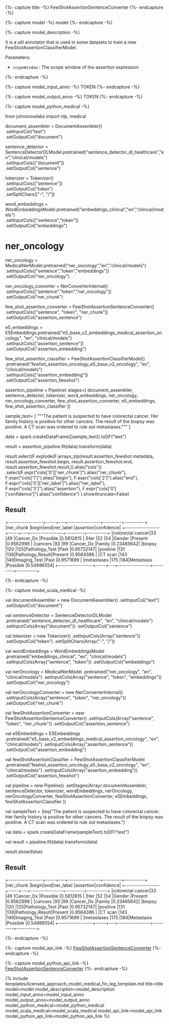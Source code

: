{%- capture title -%}
FewShotAssertionSentenceConverter
{%- endcapture -%}

{%- capture model -%}
model
{%- endcapture -%}

{%- capture model_description -%}

It is a util annotator that is used in some datasets to train a new FewShotAssertionClassifierModel.

Parameters:

- `scopeWindow` :  The scope window of the assertion expression



{%- endcapture -%}

{%- capture model_input_anno -%}
TOKEN
{%- endcapture -%}

{%- capture model_output_anno -%}
TOKEN
{%- endcapture -%}

{%- capture model_python_medical -%}

from johnsnowlabs import nlp, medical

document_assembler = DocumentAssembler()\
    .setInputCol("text")\
    .setOutputCol("document")

sentence_detector = SentenceDetectorDLModel.pretrained("sentence_detector_dl_healthcare","en","clinical/models")\
    .setInputCols(["document"])\
    .setOutputCol("sentence")

tokenizer = Tokenizer()\
    .setInputCols(["sentence"])\
    .setOutputCol("token")\
    .setSplitChars(["-", "\/"])

word_embeddings = WordEmbeddingsModel.pretrained("embeddings_clinical","en","clinical/models")\
    .setInputCols(["sentence","token"])\
    .setOutputCol("embeddings")

# ner_oncology
ner_oncology = MedicalNerModel.pretrained("ner_oncology","en","clinical/models")\
    .setInputCols(["sentence","token","embeddings"])\
    .setOutputCol("ner_oncology")

ner_oncology_converter = NerConverterInternal()\
    .setInputCols(["sentence","token","ner_oncology"])\
    .setOutputCol("ner_chunk")

few_shot_assertion_converter = FewShotAssertionSentenceConverter()\
    .setInputCols(["sentence", "token", "ner_chunk"])\
    .setOutputCol("assertion_sentence")

e5_embeddings = E5Embeddings.pretrained("e5_base_v2_embeddings_medical_assertion_oncology", "en", "clinical/models")\
    .setInputCols(["assertion_sentence"])\
    .setOutputCol("assertion_embedding")

few_shot_assertion_classifier = FewShotAssertionClassifierModel()\
    .pretrained("fewhot_assertion_oncology_e5_base_v2_oncology", "en", "clinical/models")\
    .setInputCols(["assertion_embedding"])\
    .setOutputCol("assertion_fewshot")

assertion_pipeline = Pipeline(
    stages=[
        document_assembler,
        sentence_detector,
        tokenizer,
        word_embeddings,
        ner_oncology,
        ner_oncology_converter,
        few_shot_assertion_converter,
        e5_embeddings,
        few_shot_assertion_classifier
    ])

sample_text= [
"""The patient is suspected to have colorectal cancer. Her family history is positive for other cancers.
The result of the biopsy was positive. A CT scan was ordered to rule out metastases."""
]

data = spark.createDataFrame([sample_text]).toDF("text")

result = assertion_pipeline.fit(data).transform(data)

result.select(F.explode(F.arrays_zip(result.assertion_fewshot.metadata,
                        result.assertion_fewshot.begin,
                        result.assertion_fewshot.end,
                        result.assertion_fewshot.result,)).alias("cols")) \
                        .select(F.expr("cols['0']['ner_chunk']").alias("ner_chunk"),
                        F.expr("cols['1']").alias("begin"),
                        F.expr("cols['2']").alias("end"),
                        F.expr("cols['0']['ner_label']").alias("ner_label"),
                        F.expr("cols['3']").alias("assertion"),
                        F.expr("cols['0']['confidence']").alias("confidence") ).show(truncate=False)



## Result

+-----------------+-----+---+----------------+---------+----------+
|ner_chunk        |begin|end|ner_label       |assertion|confidence|
+-----------------+-----+---+----------------+---------+----------+
|colorectal cancer|33   |49 |Cancer_Dx       |Possible |0.5812815 |
|Her              |52   |54 |Gender          |Present  |0.9562998 |
|cancers          |93   |99 |Cancer_Dx       |Family   |0.23465642|
|biopsy           |120  |125|Pathology_Test  |Past     |0.95732147|
|positive         |131  |138|Pathology_Result|Present  |0.9564386 |
|CT scan          |143  |149|Imaging_Test    |Past     |0.9571699 |
|metastases       |175  |184|Metastasis      |Possible |0.54986554|
+-----------------+-----+---+----------------+---------+----------+



{%- endcapture -%}

{%- capture model_scala_medical -%}

val documentAssembler = new DocumentAssembler()
    .setInputCol("text")
    .setOutputCol("document")

val sentenceDetector = SentenceDetectorDLModel
    .pretrained("sentence_detector_dl_healthcare", "en", "clinical/models")
    .setInputCols(Array("document"))
    .setOutputCol("sentence")

val tokenizer = new Tokenizer()
    .setInputCols(Array("sentence"))
    .setOutputCol("token")
    .setSplitChars(Array("-", "/"))

val wordEmbeddings = WordEmbeddingsModel
    .pretrained("embeddings_clinical", "en", "clinical/models")
    .setInputCols(Array("sentence", "token"))
    .setOutputCol("embeddings")

val nerOncology = MedicalNerModel
    .pretrained("ner_oncology", "en", "clinical/models")
    .setInputCols(Array("sentence", "token", "embeddings"))
    .setOutputCol("ner_oncology")

val nerOncologyConverter = new NerConverterInternal()
    .setInputCols(Array("sentence", "token", "ner_oncology"))
    .setOutputCol("ner_chunk")

val fewShotAssertionConverter = new FewShotAssertionSentenceConverter()
    .setInputCols(Array("sentence", "token", "ner_chunk"))
    .setOutputCol("assertion_sentence")

val e5Embeddings = E5Embeddings
    .pretrained("e5_base_v2_embeddings_medical_assertion_oncology", "en", "clinical/models")
    .setInputCols(Array("assertion_sentence"))
    .setOutputCol("assertion_embedding")

val fewShotAssertionClassifier = FewShotAssertionClassifierModel
    .pretrained("fewhot_assertion_oncology_e5_base_v2_oncology", "en", "clinical/models")
    .setInputCols(Array("assertion_embedding"))
    .setOutputCol("assertion_fewshot")

val pipeline = new Pipeline()
    .setStages(Array(
        documentAssembler,
        sentenceDetector,
        tokenizer,
        wordEmbeddings,
        nerOncology,
        nerOncologyConverter,
        fewShotAssertionConverter,
        e5Embeddings,
        fewShotAssertionClassifier
    ))

val sampleText = Seq("The patient is suspected to have colorectal cancer. Her family history is positive for other cancers. 
The result of the biopsy was positive. A CT scan was ordered to rule out metastases.")

val data = spark.createDataFrame(sampleText).toDF("text")

val result = pipeline.fit(data).transform(data)

result.show(false)

## Result

+-----------------+-----+---+----------------+---------+----------+
|ner_chunk        |begin|end|ner_label       |assertion|confidence|
+-----------------+-----+---+----------------+---------+----------+
|colorectal cancer|33   |49 |Cancer_Dx       |Possible |0.5812815 |
|Her              |52   |54 |Gender          |Present  |0.9562998 |
|cancers          |93   |99 |Cancer_Dx       |Family   |0.23465642|
|biopsy           |120  |125|Pathology_Test  |Past     |0.95732147|
|positive         |131  |138|Pathology_Result|Present  |0.9564386 |
|CT scan          |143  |149|Imaging_Test    |Past     |0.9571699 |
|metastases       |175  |184|Metastasis      |Possible |0.54986554|
+-----------------+-----+---+----------------+---------+----------+


{%- endcapture -%}


{%- capture model_api_link -%}
[FewShotAssertionSentenceConverter](https://nlp.johnsnowlabs.com/licensed/api/com/johnsnowlabs/nlp/annotators/assertion/FewShotAssertionSentenceConverter.html)
{%- endcapture -%}

{%- capture model_python_api_link -%}
[FewShotAssertionSentenceConverter](https://nlp.johnsnowlabs.com/licensed/api/python/reference/autosummary/sparknlp_jsl/annotator/assertion/fewshot_assertion_sentence_converter/index.html)
{%- endcapture -%}



{% include templates/licensed_approach_model_medical_fin_leg_template.md
title=title
model=model
model_description=model_description
model_input_anno=model_input_anno
model_output_anno=model_output_anno
model_python_medical=model_python_medical
model_scala_medical=model_scala_medical
model_api_link=model_api_link
model_python_api_link=model_python_api_link
%}

